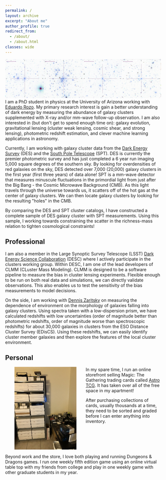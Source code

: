 ```yaml
---
permalink: /
layout: archive
excerpt: "About me"
author_profile: true
redirect_from: 
  - /about/
  - /about.html
classes: wide
---
```


<img src="../images/cluster_banner.png"><br clear="left">
I am a PhD student in physics at the University of Arizona working with [Eduardo Rozo](http://w3.physics.arizona.edu/people/eduardo-rozo). My primary research interest is gain a better understanding of dark energy by measuring the abundance of galaxy clusters supplemented with X-ray and/or mm-wave follow-up observation. I am also interested in (but don't get to spend enough time on): galaxy evolution, gravitational lensing (cluster weak lensing, cosmic shear, and strong lensing), photometric redshift estimation, and clever machine learning applications in astronomy.

Currently, I am working with galaxy cluster data from the [Dark Energy Survey](https://www.darkenergysurvey.org/) (DES) and the [South Pole Telescope](https://pole.uchicago.edu/) (SPT). DES is currently the premier photometric survey and has just completed a 6 year run imaging 5,000 square degrees of the southern sky. By looking for overdensities of red galaxies on the sky, DES detected over 7,000 (20,000) galaxy clusters in the first year (first three years) of data alone! SPT is a mm-wave detector that measures minuscule fluctuations in the primordial light from just after the Big Bang - the Cosmic Microwave Background (CMB). As this light  travels through the universe towards us, it scatters off of the hot gas at the center of galaxy clusters. We can then locate galaxy clusters by looking for the resulting "holes" in the CMB.

By comparing the DES and SPT cluster catalogs, I have constructed a complete sample of DES galaxy cluster with SPT measurements. Using this sample, I working towards constraining the scatter in the richness-mass relation to tighten cosmological constraints!

## Professional

I am also a member in the Large Synoptic Survey Telescope (LSST) [Dark Energy Science Collaboration](http://www.lsst-desc.org/) (DESC) where I actively participate in the clusters working group. Within DESC, I am one of the lead developers of CLMM (CLuster Mass Modeling). CLMM is designed to be a software pipeline to measure the bias in cluster lensing experiments. Flexible enough to be run on both real data and simulations, we can directly validate observations. This also enables us to test the sensitivity of the bias measurements to model decisions. 

On the side, I am working with [Dennis Zaritsky](http://djuma.as.arizona.edu/~dennis/) on measuring the dependence of environment on the morphology of galaxies falling into galaxy clusters. Using spectra taken with a low-dispersion prism, we have calculated redshifts with low uncertainties (order of magnitude better than photometric redshifts, order of magnitude worse than spectroscopic redshifts) for about 30,000 galaxies in clusters from the ESO Distance Cluster Survey (EDisCS). Using these redshifts, we can easily identify cluster member galaxies and then explore the features of the local cluster environment.

## Personal
<img src="../images/astro_tcg.jpg" width="200px" align="left" hspace="30"> 

In my spare time, I run an online storefront selling Magic: The Gathering trading cards called [Astro TCG](https://shop.tcgplayer.com/sellerfeedback/346ad38b). It has taken over all of the free space in my apartment! 

After purchasing collections of cards, usually thousands at a time, they need to be sorted and graded before I can enter anything into inventory. <br clear="left">

Beyond work and the store, I love both playing and running Dungeons & Dragons games. I run one weekly fifth edition game using an online virtual table top with my friends from college and play in one weekly game with other graduate students in my year.